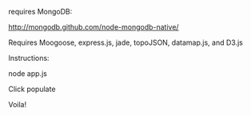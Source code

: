 requires MongoDB:

http://mongodb.github.com/node-mongodb-native/

Requires Moogoose, express.js, jade, topoJSON, datamap.js, and D3.js

Instructions:

node app.js

Click populate

Voila!
